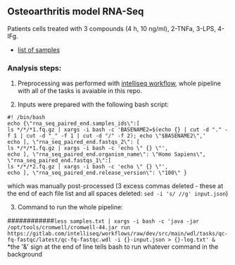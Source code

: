 ## Osteoarthritis model RNA-Seq 

Patients cells treated with 3 compounds (4 h, 10 ng/ml), 2-TNFa, 3-LPS, 4-IFg.

* [list of samples](samples.csv)

### Analysis steps:

1. Preprocessing was performed with [intelliseq workflow](), whole pipeline with all of the tasks is avaiable in this repo.

2. Inputs were prepared with the following bash script:

```
#! /bin/bash
echo {\"rna_seq_paired_end.samples_ids\":[
ls */*/*1.fq.gz | xargs -i bash -c 'BASENAME2=$(echo {} | cut -d "." -f 1 | cut -d "_" -f 1 | cut -d "/" -f 2); echo \"$BASENAME2\",'
echo ], \"rna_seq_paired_end.fastqs_2\": [
ls */*/*1.fq.gz | xargs -i bash -c 'echo \" {} \"',
echo ], \"rna_seq_paired_end.organism_name\": \"Homo Sapiens\", \"rna_seq_paired_end.fastqs_1\":[
ls */*/*2.fq.gz | xargs -i bash -c 'echo \" {} \"',
echo ], \"rna_seq_paired_end.release_version\": \"100\" }
```
which was manually post-processed (3 excess commas deleted - these at the end of each file list and all spaces deleted: 
`sed -i 's/ //g' input.json`)




3. Command to run the whole pipeline:

############`less samples.txt | xargs -i bash -c 'java -jar /opt/tools/cromwell/cromwell-44.jar run https://gitlab.com/intelliseq/workflows/raw/dev/src/main/wdl/tasks/qc-fq-fastqc/latest/qc-fq-fastqc.wdl -i {}-input.json > {}-log.txt' &` *the '&' sign at the end of line tells bash to run whatever command in the background

